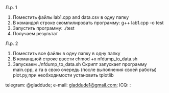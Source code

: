 Л.р. 1
1. Поместить файлы lab1.cpp and data.csv в одну папку
2. В командой строке скомпилировать программу: g++ lab1.cpp -o test
3. Запустить программу: ./test 
4. Получаем результат 

Л.р. 2
1. Поместить все файлы в одну папку в одну папку
2. В командной строке ввести chmod +x nfdump_to_data.sh
3. Запускаем ./nfdump_to_data.sh
Скрипт запускает программу main.cpp, а та в свою очередь (после выполнения своей работы) plot.py,при необходимости установить tplotlib

telegram: @gladdude;
e-mail: gladdude1@gmail.com;
ICQ: <error>:
